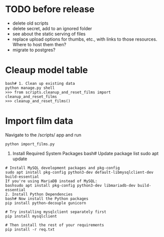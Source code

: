 

# TODO before release
- delete old scripts
- delete secret, add to an ignored folder
- see about the static serving of files
- replace upload options for thumbs, etc., with links to those resources. Where to host them then?
- migrate to postgres?



# Cleaup model table
```
bash# 1. Clean up existing data
python manage.py shell
>>> from scripts.cleanup_and_reset_films import cleanup_and_reset_films
>>> cleanup_and_reset_films()
```

# Import film data
Navigate to the /scripts/ app and run
```
python import_films.py
```

1. Install Required System Packages
bash# Update package list
sudo apt update
```
# Install MySQL development packages and pkg-config
sudo apt install pkg-config python3-dev default-libmysqlclient-dev build-essential
If you're using MariaDB instead of MySQL:
bashsudo apt install pkg-config python3-dev libmariadb-dev build-essential
2. Install Python Dependencies
bash# Now install the Python packages
pip install python-decouple gunicorn

# Try installing mysqlclient separately first
pip install mysqlclient

# Then install the rest of your requirements
pip install -r req.txt
```